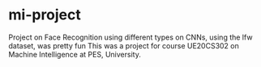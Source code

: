 # mi-project

Project on Face Recognition using different types on CNNs, using the lfw dataset, was pretty fun 
This was a project for course UE20CS302 on Machine Intelligence at PES, University.
